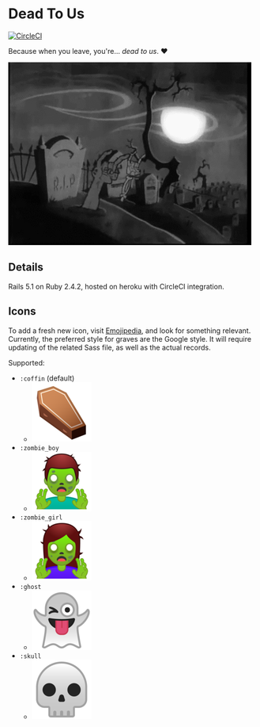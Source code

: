 # Dead To Us

[![CircleCI](https://circleci.com/gh/trueheart78/dead-to-us.svg?style=svg)](https://circleci.com/gh/trueheart78/dead-to-us)

Because when you leave, you're... _dead to us_. :heart:

![dead-to-us][dead-to-us-gif]

## Details

Rails 5.1 on Ruby 2.4.2, hosted on heroku with CircleCI integration.

## Icons

To add a fresh new icon, visit [Emojipedia][emojipedia], and look for something relevant. Currently, the preferred style for graves are the Google style. It will require updating of the related Sass file, as well as the actual records.

Supported:

* `:coffin` (default)
  * ![coffin][coffin]
* `:zombie_boy`
  * ![zombie_boy][zombie_boy]
* `:zombie_girl`
  * ![zombie_girl][zombie_girl]
* `:ghost`
  * ![ghost][ghost]
* `:skull`
  * ![skull][skull]

[dead-to-us-gif]: /app/assets/images/dead-to-us.gif
[emojipedia]: https://emojipedia.org
[skull]: /app/assets/images/skull.png
[coffin]: /app/assets/images/coffin.png
[zombie_boy]: /app/assets/images/zombie-boy.png
[zombie_girl]: /app/assets/images/zombie-girl.png
[ghost]: /app/assets/images/ghost.png

